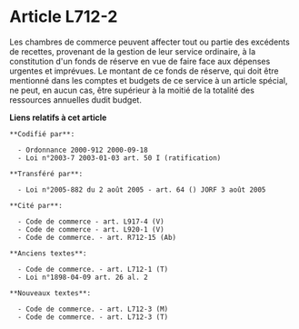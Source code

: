 # Article L712-2

Les chambres de commerce peuvent affecter tout ou partie des excédents de recettes, provenant de la gestion de leur service
ordinaire, à la constitution d'un fonds de réserve en vue de faire face aux dépenses urgentes et imprévues. Le montant de ce
fonds de réserve, qui doit être mentionné dans les comptes et budgets de ce service à un article spécial, ne peut, en aucun
cas, être supérieur à la moitié de la totalité des ressources annuelles dudit budget.

**Liens relatifs à cet article**

	**Codifié par**:

	  - Ordonnance 2000-912 2000-09-18
	  - Loi n°2003-7 2003-01-03 art. 50 I (ratification)

	**Transféré par**:

	  - Loi n°2005-882 du 2 août 2005 - art. 64 () JORF 3 août 2005

	**Cité par**:

	  - Code de commerce - art. L917-4 (V)
	  - Code de commerce - art. L920-1 (V)
	  - Code de commerce. - art. R712-15 (Ab)

	**Anciens textes**:

	  - Code de commerce. - art. L712-1 (T)
	  - Loi n°1898-04-09 art. 26 al. 2

	**Nouveaux textes**:

	  - Code de commerce. - art. L712-3 (M)
	  - Code de commerce. - art. L712-3 (T)
